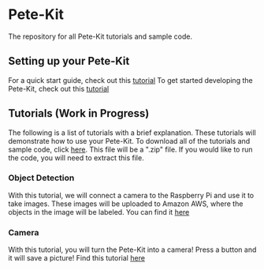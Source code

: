 # Pete-Kit
The repository for all Pete-Kit tutorials and sample code.

## Setting up your Pete-Kit
For a quick start guide, check out this [tutorial](https://github.com/glcaptain00/Pete-Kit/blob/main/Quick%20Start%20Guide.pdf)
To get started developing the Pete-Kit, check out this [tutorial](https://github.com/glcaptain00/Pete-Kit/blob/main/Raspberry%20Pi%204%20Setup.pdf)

## Tutorials (Work in Progress)
The following is a list of tutorials with a brief explanation. These tutorials will demonstrate how to use your Pete-Kit. To download all of the tutorials and sample code, click [here](https://github.com/glcaptain00/Pete-Kit/archive/refs/heads/main.zip). This file will be a ".zip" file. If you would like to run the code, you will need to extract this file.

### Object Detection
With this tutorial, we will connect a camera to the Raspberry Pi and use it to take images. These images will be uploaded to Amazon AWS, where the objects in the image will be labeled. You can find it [here](https://github.com/glcaptain00/Pete-Kit/tree/main/Object%20Detection)

### Camera
With this tutorial, you will turn the Pete-Kit into a camera! Press a button and it will save a picture! Find this tutorial [here](https://github.com/glcaptain00/Pete-Kit/tree/main/Camera)
